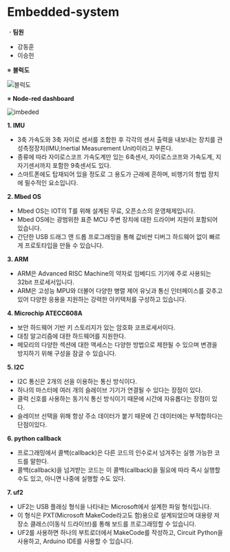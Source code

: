 # Embedded-system

**ㆍ팀원**  
* 강동훈  
* 이승헌

※ **블럭도**  
  
![블럭도](https://user-images.githubusercontent.com/94602281/174634629-fbf67d49-8fea-4d10-8dd1-56cd1eca2711.PNG)

※ **Node-red dashboard**  
  
![imbeded](https://user-images.githubusercontent.com/94602281/174634908-e282e40a-89a9-4271-ad0f-3b7896b6db5d.png)

**1. IMU**  
* 3축 가속도와 3축 자이로 센서를 조합한 후 각각의 센서 출력을 내보내는 장치를 관성측정장치(IMU;Inertial Measurement Unit)이라고 부른다.  
* 종류에 따라 자이로스코프 가속도계만 있는 6축센서, 자이로스코프와 가속도계, 지자기센서까지 포함한 9축센서도 있다.  
* 스마트폰에도 탑재되어 있을 정도로 그 용도가 근래에 흔하며, 비행기의 항법 장치에 필수적인 요소입니다.  

**2. Mbed OS**  
* Mbed OS는 IOT의 T를 위해 설계된 무료, 오픈소스의 운영체제입니다.  
* Mbed OS에는 광범위한 표준 MCU 주변 장치에 대한 드라이버 지원이 포함되어 있습니다.  
* 간단한 USB 드래그 앤 드롭 프로그래밍을 통해 값비싼 디버그 하드웨어 없이 빠르게 프로토타입을 만들 수 있습니다.  

**3. ARM**  
* ARM은 Advanced RISC Machine의 약자로 임베디드 기기에 주로 사용되는 32bit 프로세서입니다.  
* ARM은 고성능 MPU와 더불어 다양한 병렬 제어 유닛과 통신 인터페이스를 갖추고 있어 다양한 응용을 지원하는 강력한 아키텍처를 구성하고 있습니다.  

**4. Microchip ATECC608A**  
* 보안 하드웨어 기반 키 스토리지가 있는 암호화 코프로세서이다.  
* 대칭 알고리즘에 대한 하드웨어를 지원한다.  
* 메모리의 다양한 섹션에 대한 액세스는 다양한 방법으로 제한될 수 있으며 변경을 방지하기 위해 구성을 잠글 수 있습니다.  

**5. I2C**  
* I2C 통신은 2개의 선을 이용하는 통신 방식이다.  
* 하나의 마스터에 여러 개의 슬레이브 기기가 연결될 수 있다는 장점이 있다.  
* 클럭 신호를 사용하는 동기식 통신 방식이기 때문에 시간에 자유롭다는 장점이 있다.  
* 슬레이브 선택을 위해 항상 주소 데이터가 붙기 때문에 긴 데이터에는 부적합하다는 단점이있다.  

**6. python callback**  
* 프로그래밍에서 콜백(callback)은 다른 코드의 인수로서 넘겨주는 실행 가능한 코드를 말한다.  
* 콜백(callback)을 넘겨받는 코드는 이 콜백(callback)을 필요에 따라 즉시 실행할 수도 있고, 아니면 나중에 실행할 수도 있다.  

**7. uf2**  
* UF2는 USB 플래싱 형식을 나타내는 Microsoft에서 설계한 파일 형식입니다.  
* 이 형식은 PXT(Microsoft MakeCode라고도 함)용으로 설계되었으며 대용량 저장소 클래스(이동식 드라이브)를 통해 보드를 프로그래밍할 수 있습니다.  
* UF2를 사용하면 하나의 부트로더에서 MakeCode를 작성하고, Circuit Python을 사용하고, Arduino IDE를 사용할 수 있습니다.  
